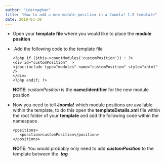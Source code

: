 ```yaml
---
author: "icarnaghan"
title: "How to add a new module position in a Joomla! 1.5 template"
date: 2018-03-30
---
```


- Open your **template file** where you would like to place the **module position**
-  Add the following code to the template file
    
    ```
    <?php if ($this->countModules('customPosition')) : ?>
    <div id="customPosition"  >
    <jdoc:include type="modules" name="customPosition" style="xhtml"  />
    </div>
    <?php endif; ?>
    ```
    
    **NOTE**: _customPosition_ is the **name/identifier** for the new module position
- Now you need to tell **Joomla!** which module positions are available within the template, to do this open the **templateDetails.xml** file within the root folder of your **template** and add the following code within the <install> namespace
    
    ```
    <positions>
       <position>customPosition</position>
    </positions>
    ```
    
    **NOTE**: You would probably only need to add _**<position>customPosition</position>**_ to the template between the _**<positions> tag**_
